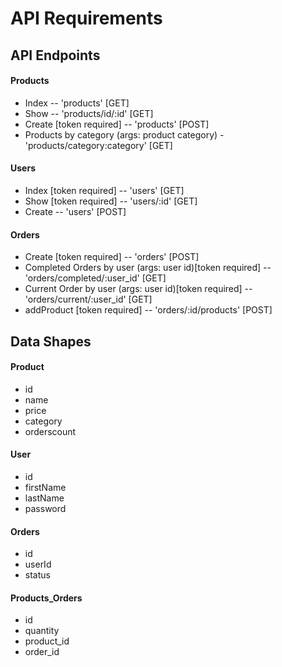 # API Requirements

## API Endpoints
#### Products
- Index -- 'products' [GET]
- Show -- 'products/id/:id' [GET]
- Create [token required] -- 'products' [POST]
- Products by category (args: product category) - 'products/category:category' [GET]

#### Users
- Index [token required] -- 'users' [GET]
- Show [token required] -- 'users/:id' [GET]
- Create -- 'users' [POST]

#### Orders
- Create [token required] -- 'orders' [POST]
- Completed Orders by user (args: user id)[token required] -- 'orders/completed/:user_id' [GET]
- Current Order by user (args: user id)[token required] -- 'orders/current/:user_id' [GET]
- addProduct [token required] -- 'orders/:id/products' [POST]

## Data Shapes
#### Product
-  id
- name
- price
- category
- orderscount

#### User
- id
- firstName
- lastName
- password

#### Orders
- id
- userId
- status

#### Products_Orders
- id
- quantity
- product_id
- order_id
